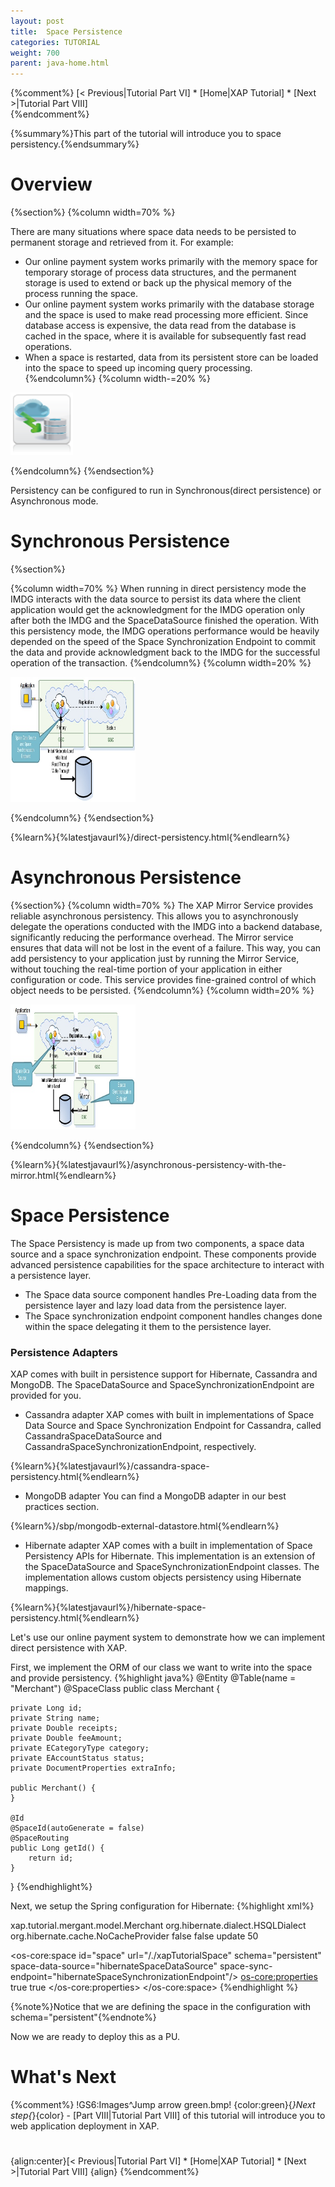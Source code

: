 ```yaml
---
layout: post
title:  Space Persistence
categories: TUTORIAL
weight: 700
parent: java-home.html
---
```


{%comment%}
[< Previous|Tutorial Part VI] * [Home|XAP Tutorial] * [Next >|Tutorial Part VIII]   
{%endcomment%}


 
{%summary%}This part of the tutorial will introduce you to space persistency.{%endsummary%}

# Overview
{%section%}
{%column width=70% %}

There are many situations where space data needs to be persisted to permanent storage and retrieved from it. For example:
- Our online payment system works primarily with the memory space for temporary storage of process data structures, and the permanent storage is used to extend or back up the physical memory of the process running the space.
- Our online payment system works primarily with the database storage and the space is used to make read processing more efficient. Since database access is expensive, the data read from the database is cached in the space, where it is available for subsequently fast read operations.
- When a space is restarted, data from its persistent store can be loaded into the space to speed up incoming query processing.
{%endcolumn%}
{%column width-=20% %}
<img src="/attachment_files/qsg/persistence.png" width="100" height="100">

{%endcolumn%}
{%endsection%}


Persistency can be configured to run in Synchronous(direct persistence) or Asynchronous mode.

# Synchronous Persistence
{%section%}

{%column width=70% %}
When running in direct persistency mode the IMDG interacts with the data source to persist its data where the client application would get the acknowledgment for the IMDG operation only after both the IMDG and the SpaceDataSource finished the operation. With this persistency mode, the IMDG operations performance would be heavily depended on the speed of the Space Synchronization Endpoint to commit the data and provide acknowledgment back to the IMDG for the successful operation of the transaction.
{%endcolumn%}
{%column width=20% %}

[<img src="/attachment_files/qsg/data-grid-sync-persistNew.jpg" width="200" height="200">](/attachment_files/qsg/data-grid-sync-persistNew.jpg)


{%endcolumn%}
{%endsection%}

{%learn%}{%latestjavaurl%}/direct-persistency.html{%endlearn%}



# Asynchronous Persistence
{%section%}
{%column width=70% %}
The XAP Mirror Service provides reliable asynchronous persistency. This allows you to asynchronously delegate the operations conducted with the IMDG into a backend database, significantly reducing the performance overhead. The Mirror service ensures that data will not be lost in the event of a failure. This way, you can add persistency to your application just by running the Mirror Service, without touching the real-time portion of your application in either configuration or code. This service provides fine-grained control of which object needs to be persisted.
{%endcolumn%}
{%column width=20% %}

[<img src="/attachment_files/qsg/data-grid-async-persistNew.jpg" width="200" height="200">](/attachment_files/qsg/data-grid-async-persistNew.jpg)


{%endcolumn%}
{%endsection%}

{%learn%}{%latestjavaurl%}/asynchronous-persistency-with-the-mirror.html{%endlearn%}

 


# Space Persistence
The Space Persistency is made up from two components, a space data source and a space synchronization endpoint.
These components provide advanced persistence capabilities for the space architecture to interact with a persistence layer.

- The Space data source component handles Pre-Loading data from the persistence layer and lazy load data from the persistence layer.
- The Space synchronization endpoint component handles changes done within the space delegating it them to the persistence layer.

### Persistence Adapters
XAP comes with built in persistence support for Hibernate, Cassandra and MongoDB. The SpaceDataSource and SpaceSynchronizationEndpoint are provided for you.

- Cassandra adapter
XAP comes with built in implementations of Space Data Source and Space Synchronization Endpoint for Cassandra, called CassandraSpaceDataSource and CassandraSpaceSynchronizationEndpoint, respectively.

{%learn%}{%latestjavaurl%}/cassandra-space-persistency.html{%endlearn%}

- MongoDB adapter
  You can find a MongoDB adapter in our best practices section.

{%learn%}/sbp/mongodb-external-datastore.html{%endlearn%}



- Hibernate adapter
  XAP comes with a built in implementation of Space Persistency APIs for Hibernate. This implementation is an extension of the SpaceDataSource and SpaceSynchronizationEndpoint classes. The implementation allows custom objects persistency using Hibernate mappings.

{%learn%}{%latestjavaurl%}/hibernate-space-persistency.html{%endlearn%}



Let's use our online payment system to demonstrate how we can implement direct persistence with XAP. 

First, we implement the ORM of our class we want to write into the space and provide persistency. 
{%highlight java%}
@Entity
@Table(name = "Merchant")
@SpaceClass
public class Merchant {

	private Long id;
	private String name;
	private Double receipts;
	private Double feeAmount;
	private ECategoryType category;
	private EAccountStatus status;
	private DocumentProperties extraInfo;

	public Merchant() {
	}

	@Id
	@SpaceId(autoGenerate = false)
	@SpaceRouting
	public Long getId() {
		return id;
	}
}
{%endhighlight%}

Next, we setup the Spring configuration for Hibernate: 
{%highlight xml%}
<bean id="dataSource" class="org.apache.commons.dbcp.BasicDataSource" destroy-method="close">
    <property name="driverClassName" value="org.hsqldb.jdbcDriver"/>
    <property name="url" value="jdbc:hsqldb:hsql://localhost:9001"/>
    <property name="username" value="sa"/>
    <property name="password" value=""/>
</bean>

<bean id="sessionFactory" class="org.springframework.orm.hibernate3.LocalSessionFactoryBean">
    <property name="dataSource" ref="dataSource"/>
     <property name="annotatedClasses">
        <list>
            <value>xap.tutorial.mergant.model.Merchant</value>
        </list>
    </property>
    <property name="hibernateProperties">
        <props>
            <prop key="hibernate.dialect">org.hibernate.dialect.HSQLDialect</prop>
            <prop key="hibernate.cache.provider_class">org.hibernate.cache.NoCacheProvider</prop>
            <prop key="hibernate.cache.use_second_level_cache">false</prop>
            <prop key="hibernate.cache.use_query_cache">false</prop>
            <prop key="hibernate.hbm2ddl.auto">update</prop>
            <prop key="hibernate.jdbc.batch_size">50</prop>            
        </props>
    </property>
</bean>

<bean id="hibernateSpaceDataSource" 
     class="org.openspaces.persistency.hibernate.DefaultHibernateSpaceDataSourceFactoryBean">
    <property name="sessionFactory" ref="sessionFactory"/>
    <property name="initialLoadChunkSize" value="2000"/>
</bean>

<bean id="hibernateSpaceSpaceSynchronizationEndpoint"
    class="org.openspaces.persistency.hibernate.DefaultHibernateSpaceSynchronizationEndpointFactoryBean">
    <property name="sessionFactory" ref="sessionFactory"/>
</bean>

<os-core:space id="space" url="/./xapTutorialSpace" schema="persistent"
     space-data-source="hibernateSpaceDataSource" 
     space-sync-endpoint="hibernateSpaceSynchronizationEndpoint"/>
    <os-core:properties>
        <props>
            <prop key="cluster-config.cache-loader.external-data-source">true</prop>
            <prop key="cluster-config.cache-loader.central-data-source">true</prop>
        </props>
    </os-core:properties>
</os-core:space>
{%endhighlight %}

{%note%}Notice that we are defining the space in the configuration with schema="persistent"{%endnote%}

Now we are ready to deploy this as a PU.


# What's Next

{%comment%}
!GS6:Images^Jump arrow green.bmp! {color:green}{*}Next step{*}{color} - [Part VIII|Tutorial Part VIII] of this tutorial will introduce you to web application deployment in XAP.


# 
{align:center}[< Previous|Tutorial Part VI] * [Home|XAP Tutorial] * [Next >|Tutorial Part VIII] {align}
{%endcomment%}